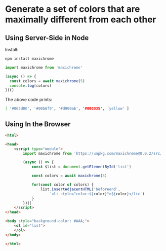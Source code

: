 # Generate a set of colors that are maximally different from each other

## Using Server-Side in Node

Install:

```sh
npm install maxichrome
```

```js
import maxichrome from 'maxichrome'

(async () => {
  const colors = await maxichrome(5)
  console.log(colors)
})()
```

The above code prints:

```sh
[ '#065d00', '#00b6f9', '#d900ab', '#000035', 'yellow' ]
```

## Using In the Browser

```html
<html>

<head>
    <script type="module">
        import maxichrome from 'https://unpkg.com/maxichrome@0.0.2/src/web/index.js?module'

        (async () => {
            const $list = document.getElementById('list')

            const colors = await maxichrome(5)

            for(const color of colors) {
                list.insertAdjacentHTML('beforeend',
                    `<li style="color:${color}">${color}</li>`)
            }
        })()
    </script>
</head>

<body style="background-color: #AAA;">
    <ol id="list">
    </ol>
</body>

</html>
```
